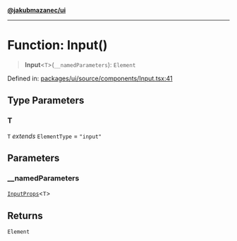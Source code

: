 [**@jakubmazanec/ui**](../README.md)

---

# Function: Input()

> **Input**\<`T`\>(`__namedParameters`): `Element`

Defined in:
[packages/ui/source/components/Input.tsx:41](https://github.com/jakubmazanec/tools/blob/c36a857a499e2c0c4f38fc4405cb987b357adf10/packages/ui/source/components/Input.tsx#L41)

## Type Parameters

### T

`T` _extends_ `ElementType` = `"input"`

## Parameters

### \_\_namedParameters

[`InputProps`](../type-aliases/InputProps.md)\<`T`\>

## Returns

`Element`
